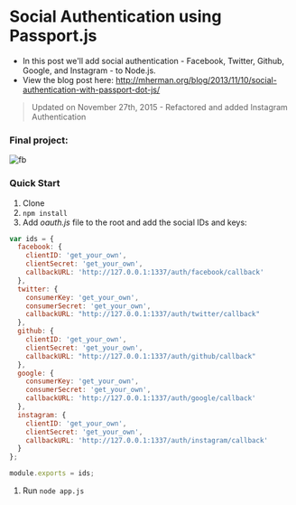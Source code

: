 # Social Authentication using Passport.js

- In this post we'll add social authentication - Facebook, Twitter, Github, Google, and Instagram - to Node.js.
- View the blog post here: http://mherman.org/blog/2013/11/10/social-authentication-with-passport-dot-js/

> Updated on November 27th, 2015 - Refactored and added Instagram Authentication

### Final project:

![fb](https://raw.github.com/mjhea0/social-logins/master/public/img/final.png)

### Quick Start

1. Clone
1. `npm install`
1. Add *oauth.js* file to the root and add the social IDs and keys:

  ```javascript
  var ids = {
    facebook: {
      clientID: 'get_your_own',
      clientSecret: 'get_your_own',
      callbackURL: 'http://127.0.0.1:1337/auth/facebook/callback'
    },
    twitter: {
      consumerKey: 'get_your_own',
      consumerSecret: 'get_your_own',
      callbackURL: "http://127.0.0.1:1337/auth/twitter/callback"
    },
    github: {
      clientID: 'get_your_own',
      clientSecret: 'get_your_own',
      callbackURL: "http://127.0.0.1:1337/auth/github/callback"
    },
    google: {
      consumerKey: 'get_your_own',
      consumerSecret: 'get_your_own',
      callbackURL: 'http://127.0.0.1:1337/auth/google/callback'
    },
    instagram: {
      clientID: 'get_your_own',
      clientSecret: 'get_your_own',
      callbackURL: 'http://127.0.0.1:1337/auth/instagram/callback'
    }
  };

  module.exports = ids;
  ```

1. Run `node app.js`


